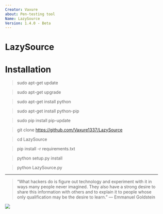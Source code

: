 ```yaml
---
Creator: Vaxure
about: Pen-testing tool
Name: LazySource
Version: 1.4.0 - Beta
---
```


# LazySource 

# Installation

> sudo apt-get update

> sudo apt-get upgrade

> sudo apt-get install python

> sudo apt-get install python-pip

> sudo pip install pip-update

> git clone https://github.com/Vaxure1337/LazySource

> cd LazySource

> pip install -r requirements.txt

> python setup.py install

> python LazySource.py
***
> “What hackers do is figure out technology and experiment with it in ways many people never imagined. They also have a strong desire to share this information with others and to explain it to people whose only qualification may be the desire to learn.” 
― Emmanuel Goldstein


![](https://cdn.discordapp.com/attachments/537716599424286762/545046830811971586/Untitled_design.png)
